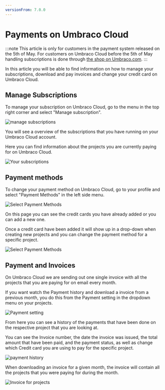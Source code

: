 ```yaml
---
versionFrom: 7.0.0
---
```

# Payments on Umbraco Cloud

:::note
This article is only for customers in the payment system released on the 5th of May.
For  customers on Umbraco Cloud before the 5th of May handling subscriptions is done through [the shop on Umbraco.com](https://shop.umbraco.com/profile/sign-in?returnURL=%2fprofile).
:::

In this article you will be able to find information on how to manage your subscriptions, download and pay invoices and change your credit card on Umbraco Cloud.

## Manage Subscriptions
 
To manage your subscription on Umbraco Cloud, go to the menu in the top right corner and select "Manage subscription".

![manage subscriptions](Manage-Subscriptions/images/manage-subscriptions-new.png)

You will see a overview of the subscriptions that you have running on your Umbraco Cloud account.

Here you can find information about the projects you are currently paying for on Umbraco Cloud.

![Your subscriptions](Manage-Subscriptions/images/subscriptions.png)

## Payment methods

To change your payment method on Umbraco Cloud, go to your profile and select "Payment Methods" in the left side menu.

![Select Payment Methods](Manage-Subscriptions/images/select_payment.png)

On this page you can see the credit cards you have already added or you can add a new one.

Once a credit card have been added it will show up in a drop-down when creating new projects and you can change the payment method for a specific project.

![Select Payment Methods](Manage-Subscriptions/images/Payment_methods.png)

## Payment and Invoices

On Umbraco Cloud we are sending out one single invoice with all the projects that you are paying for on email every month.

If you want watch the Payment history and download a invoice from a previous month, you do this from the Payment setting in the dropdown menu on your projects.

![Payment setting](Manage-Subscriptions/images/payment-settings.png)

From here you can see a history of the payments that have been done on the respective project that you are looking at.

You can see the Invoice number, the date the invoice was issued, the total amount that have been paid, and the payment status, as well as change which Credit card you are using to pay for the specific project.

![payment history](Manage-Subscriptions/images/payment-history.png)

When downloading an invoice for a given month, the invoice will contain all the projects that you were paying for during the month. 

![Invoice for projects](Manage-Subscriptions/images/invoice.png)
